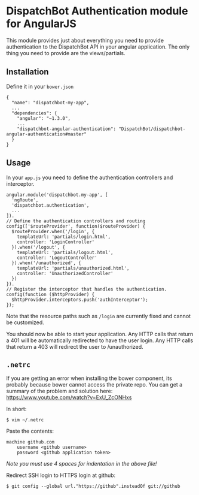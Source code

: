# DispatchBot Authentication module for AngularJS

This module provides just about everything you need to provide authentication
to the DispatchBot API in your angular application. The only thing you need to
provide are the views/partials.

## Installation

Define it in your `bower.json`

    {
      "name": "dispatchbot-my-app",
      ...
      "dependencies": {
        "angular": "~1.3.0",
        ...
        "dispatchbot-angular-authentication": "DispatchBot/dispatchbot-angular-authentication#master"
      }
    }

## Usage

In your `app.js` you need to define the authentication controllers and interceptor.

    angular.module('dispatchbot.my-app', [
      'ngRoute',
      'dispatchbot.authentication',
      ...
    ]).
    // Define the authentication controllers and routing
    config(['$routeProvider', function($routeProvider) {
      $routeProvider.when('/login', {
        templateUrl: 'partials/login.html',
        controller: 'LoginController'
      }).when('/logout', {
        templateUrl: 'partials/logout.html',
        controller: 'LogoutController'
      }).when('/unauthorized', {
        templateUrl: 'partials/unauthorized.html',
        controller: 'UnauthorizedController'
      })
    }).
    // Register the interceptor that handles the authentication.
    config(function ($httpProvider) {
      $httpProvider.interceptors.push('authInterceptor');
    });

Note that the resource paths such as `/login` are currently fixed and cannot be
customized.

You should now be able to start your application. Any HTTP calls that return a 401
will be automatically redirected to have the user login. Any HTTP calls that return
a 403 will redirect the user to /unauthorized.

## `.netrc`

If you are getting an error when installing the bower component, its probably
because bower cannot access the private repo. You can get a summary of the problem
and solution here: https://www.youtube.com/watch?v=ExU_ZcONHxs

In short:

    $ vim ~/.netrc

Paste the contents:

    machine github.com
        username <github username>
        password <github application token>

*Note you must use 4 spaces for indentation in the above file!*

Redirect SSH login to HTTPS login at github:

    $ git config --global url."https://github".insteadOf git://github

